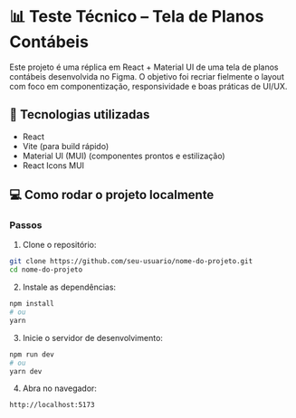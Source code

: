 # 📊 Teste Técnico – Tela de Planos Contábeis

Este projeto é uma réplica em React + Material UI de uma tela de planos contábeis desenvolvida no Figma.
O objetivo foi recriar fielmente o layout com foco em componentização, responsividade e boas práticas de UI/UX.

## 🚀 Tecnologias utilizadas

- React
- Vite (para build rápido)
- Material UI (MUI) (componentes prontos e estilização)
- React Icons MUI

## 💻 Como rodar o projeto localmente

### Passos
1. Clone o repositório:

```bash
git clone https://github.com/seu-usuario/nome-do-projeto.git
cd nome-do-projeto
```

2. Instale as dependências:

```bash
npm install
# ou
yarn
```

3. Inicie o servidor de desenvolvimento:

```bash
npm run dev
# ou
yarn dev
```

4. Abra no navegador:

```bash
http://localhost:5173
```
